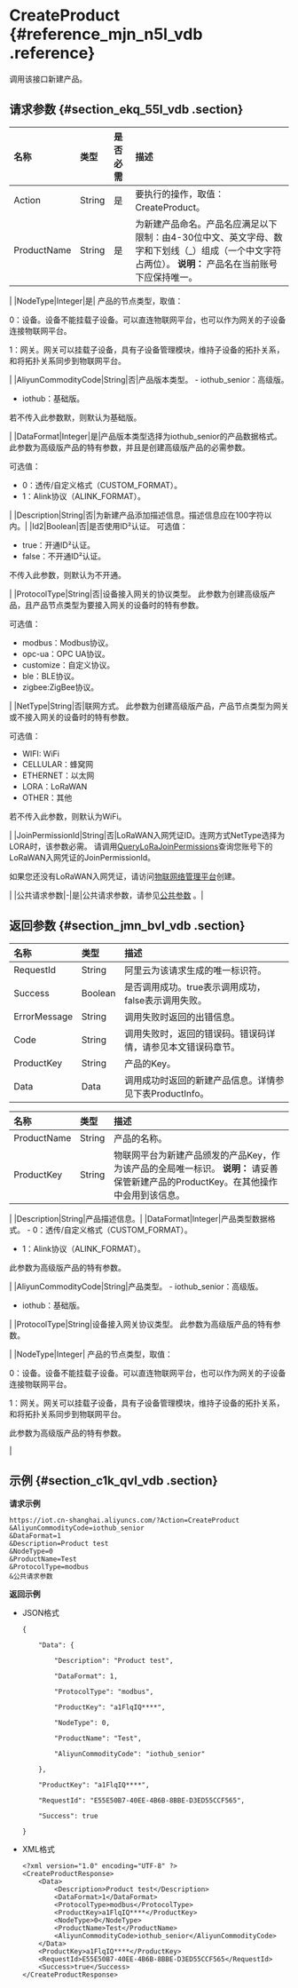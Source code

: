 # CreateProduct {#reference_mjn_n5l_vdb .reference}

调用该接口新建产品。

## 请求参数 {#section_ekq_55l_vdb .section}

|名称|类型|是否必需|描述|
|:-|:-|:---|:-|
|Action|String|是|要执行的操作，取值：CreateProduct。|
|ProductName|String|是|为新建产品命名。产品名应满足以下限制：由4-30位中文、英文字母、数字和下划线（\_）组成（一个中文字符占两位）。 **说明：** 产品名在当前账号下应保持唯一。

 |
|NodeType|Integer|是| 产品的节点类型，取值：

 0：设备。设备不能挂载子设备。可以直连物联网平台，也可以作为网关的子设备连接物联网平台。

 1：网关。网关可以挂载子设备，具有子设备管理模块，维持子设备的拓扑关系，和将拓扑关系同步到物联网平台。

 |
|AliyunCommodityCode|String|否|产品版本类型。 -   iothub\_senior：高级版。
-   iothub：基础版。

 若不传入此参数默，则默认为基础版。

 |
|DataFormat|Integer|是|产品版本类型选择为iothub\_senior的产品数据格式。 此参数为高级版产品的特有参数，并且是创建高级版产品的必需参数。

 可选值：

 -   0：透传/自定义格式（CUSTOM\_FORMAT）。
-   1：Alink协议（ALINK\_FORMAT）。

 |
|Description|String|否|为新建产品添加描述信息。描述信息应在100字符以内。|
|Id2|Boolean|否|是否使用ID²认证。 可选值：

 -   true：开通ID²认证。
-   false：不开通ID²认证。

 不传入此参数，则默认为不开通。

 |
|ProtocolType|String|否|设备接入网关的协议类型。 此参数为创建高级版产品，且产品节点类型为要接入网关的设备时的特有参数。

 可选值：

 -   modbus：Modbus协议。
-   opc-ua：OPC UA协议。
-   customize：自定义协议。
-   ble：BLE协议。
-   zigbee:ZigBee协议。

 |
|NetType|String|否|联网方式。 此参数为创建高级版产品，产品节点类型为网关或不接入网关的设备时的特有参数。

 可选值：

 -   WIFI: WiFi
-   CELLULAR：蜂窝网
-   ETHERNET：以太网
-   LORA：LoRaWAN
-   OTHER：其他

 若不传入此参数，则默认为WiFi。

 |
|JoinPermissionId|String|否|LoRaWAN入网凭证ID。连网方式NetType选择为LORA时，该参数必需。 请调用[QueryLoRaJoinPermissions](cn.zh-CN/云端开发指南/云端API参考/设备管理/QueryLoRaJoinPermissions.md#)查询您账号下的LoRaWAN入网凭证的JoinPermissionId。

 如果您还没有LoRaWAN入网凭证，请访问[物联网络管理平台](https://linkwan.console.aliyun.com/join-permission-authorization)创建。

 |
|公共请求参数|-|是|公共请求参数，请参见[公共参数](cn.zh-CN/云端开发指南/云端API参考/公共参数.md#) 。|

## 返回参数 {#section_jmn_bvl_vdb .section}

|名称|类型|描述|
|:-|:-|:-|
|RequestId|String|阿里云为该请求生成的唯一标识符。|
|Success|Boolean|是否调用成功。true表示调用成功，false表示调用失败。|
|ErrorMessage|String|调用失败时返回的出错信息。|
|Code|String|调用失败时，返回的错误码。错误码详情，请参见本文错误码章节。|
|ProductKey|String|产品的Key。|
|Data|Data|调用成功时返回的新建产品信息。详情参见下表ProductInfo。|

|名称|类型|描述|
|:-|:-|:-|
|ProductName|String|产品的名称。|
|ProductKey|String|物联网平台为新建产品颁发的产品Key，作为该产品的全局唯一标识。 **说明：** 请妥善保管新建产品的ProductKey。在其他操作中会用到该信息。

 |
|Description|String|产品描述信息。|
|DataFormat|Integer|产品类型数据格式。 -   0：透传/自定义格式（CUSTOM\_FORMAT）。
-   1：Alink协议（ALINK\_FORMAT）。

 此参数为高级版产品的特有参数。

 |
|AliyunCommodityCode|String|产品类型。 -   iothub\_senior：高级版。
-   iothub：基础版。

 |
|ProtocolType|String|设备接入网关协议类型。 此参数为高级版产品的特有参数。

 |
|NodeType|Integer| 产品的节点类型，取值：

 0：设备。设备不能挂载子设备。可以直连物联网平台，也可以作为网关的子设备连接物联网平台。

 1：网关。网关可以挂载子设备，具有子设备管理模块，维持子设备的拓扑关系，和将拓扑关系同步到物联网平台。

 此参数为高级版产品的特有参数。

 |

## 示例 {#section_c1k_qvl_vdb .section}

**请求示例**

```
https://iot.cn-shanghai.aliyuncs.com/?Action=CreateProduct
&AliyunCommodityCode=iothub_senior
&DataFormat=1
&Description=Product test
&NodeType=0
&ProductName=Test
&ProtocolType=modbus
&公共请求参数
```

**返回示例**

-   JSON格式

    ``` {#codeblock_wyj_uyb_34z}
    {
    
        "Data": {
    
            "Description": "Product test", 
    
            "DataFormat": 1, 
    
            "ProtocolType": "modbus", 
    
            "ProductKey": "a1FlqIQ****", 
    
            "NodeType": 0, 
    
            "ProductName": "Test", 
    
            "AliyunCommodityCode": "iothub_senior"
    
        }, 
    
        "ProductKey": "a1FlqIQ****", 
    
        "RequestId": "E55E50B7-40EE-4B6B-8BBE-D3ED55CCF565", 
    
        "Success": true
    
    }
    ```

-   XML格式

    ``` {#codeblock_mw3_4q5_ugf}
    <?xml version="1.0" encoding="UTF-8" ?>
    <CreateProductResponse>
    	<Data>
    		<Description>Product test</Description>
    		<DataFormat>1</DataFormat>
    		<ProtocolType>modbus</ProtocolType>
    		<ProductKey>a1FlqIQ****</ProductKey>
    		<NodeType>0</NodeType>
    		<ProductName>Test</ProductName>
    		<AliyunCommodityCode>iothub_senior</AliyunCommodityCode>
    	</Data>
    	<ProductKey>a1FlqIQ****</ProductKey>
    	<RequestId>E55E50B7-40EE-4B6B-8BBE-D3ED55CCF565</RequestId>
    	<Success>true</Success>
    </CreateProductResponse>
    ```


